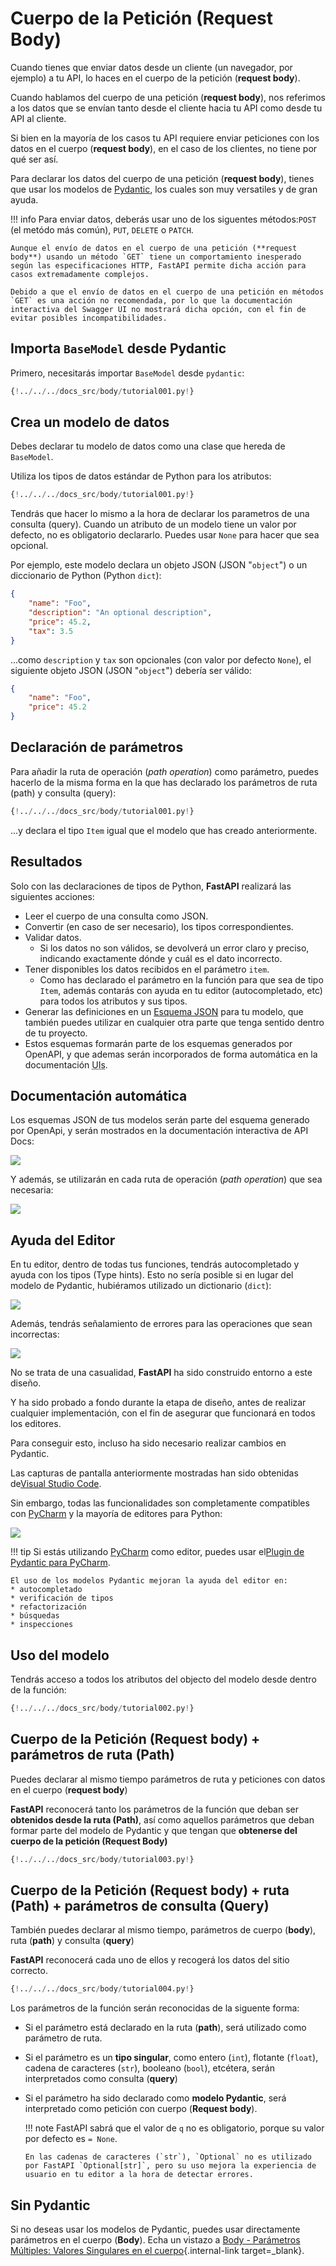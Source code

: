 # Cuerpo de la Petición (Request Body)

Cuando tienes que enviar datos desde un cliente (un navegador, por ejemplo) a tu API, lo haces en el cuerpo de la petición (**request body**).

Cuando hablamos del cuerpo de una petición (**request body**), nos referimos a los datos que se envían tanto desde el cliente hacia tu API como desde tu API al cliente.

Si bien en la mayoría de los casos tu API requiere enviar peticiones con los datos en el cuerpo (**request body**), en el caso de los clientes, no tiene por qué ser así.

Para declarar los datos del cuerpo de una petición (**request body**), tienes que usar los modelos de <a href="https://pydantic-docs.helpmanual.io/" class="external-link" target="_blank">Pydantic</a>, los cuales son muy versatiles y de gran ayuda.

!!! info
Para enviar datos, deberás usar uno de los siguentes métodos:`POST` (el metódo más común), `PUT`, `DELETE` o `PATCH`.

    Aunque el envío de datos en el cuerpo de una petición (**request body**) usando un método `GET` tiene un comportamiento inesperado según las especificaciones HTTP, FastAPI permite dicha acción para casos extremadamente complejos.

    Debido a que el envío de datos en el cuerpo de una petición en métodos `GET` es una acción no recomendada, por lo que la documentación interactiva del Swagger UI no mostrará dicha opción, con el fin de evitar posibles incompatibilidades.

## Importa `BaseModel` desde Pydantic

Primero, necesitarás importar `BaseModel` desde `pydantic`:

```Python hl_lines="4"
{!../../../docs_src/body/tutorial001.py!}
```

## Crea un modelo de datos

Debes declarar tu modelo de datos como una clase que hereda de `BaseModel`.

Utiliza los tipos de datos estándar de Python para los atributos:

```Python hl_lines="7-11"
{!../../../docs_src/body/tutorial001.py!}
```

Tendrás que hacer lo mismo a la hora de declarar los parametros de una consulta (query). Cuando un atributo de un modelo tiene un valor por defecto, no es obligatorio declararlo. Puedes usar `None` para hacer que sea opcional.

Por ejemplo, este modelo declara un objeto JSON (JSON "`object`") o un diccionario de Python (Python `dict`):

```JSON
{
    "name": "Foo",
    "description": "An optional description",
    "price": 45.2,
    "tax": 3.5
}
```

...como `description` y `tax` son opcionales (con valor por defecto `None`), el siguiente objeto JSON (JSON "`object`") debería ser válido:

```JSON
{
    "name": "Foo",
    "price": 45.2
}
```

## Declaración de parámetros

Para añadir la ruta de operación (_path operation_) como parámetro, puedes hacerlo de la misma forma en la que has declarado los parámetros de ruta (path) y consulta (query):

```Python hl_lines="18"
{!../../../docs_src/body/tutorial001.py!}
```

...y declara el tipo `Item` igual que el modelo que has creado anteriormente.

## Resultados

Solo con las declaraciones de tipos de Python, **FastAPI** realizará las siguientes acciones:

- Leer el cuerpo de una consulta como JSON.
- Convertir (en caso de ser necesario), los tipos correspondientes.
- Validar datos.
  - Si los datos no son válidos, se devolverá un error claro y preciso, indicando exactamente dónde y cuál es el dato incorrecto.
- Tener disponibles los datos recibidos en el parámetro `item`.
  - Como has declarado el parámetro en la función para que sea de tipo `Item`, además contarás con ayuda en tu editor (autocompletado, etc) para todos los atributos y sus tipos.
- Generar las definiciones en un <a href="https://json-schema.org" class="external-link" target="_blank">Esquema JSON</a> para tu modelo, que también puedes utilizar en cualquier otra parte que tenga sentido dentro de tu proyecto.
- Estos esquemas formarán parte de los esquemas generados por OpenAPI, y que ademas serán incorporados de forma automática en la documentación <abbr title="Interfaces de Usuarios">UIs</abbr>.

## Documentación automática

Los esquemas JSON de tus modelos serán parte del esquema generado por OpenApi, y serán mostrados en la documentación interactiva de API Docs:

<img src="/img/tutorial/body/image01.png">

Y además, se utilizarán en cada ruta de operación (_path operation_) que sea necesaria:

<img src="/img/tutorial/body/image02.png">

## Ayuda del Editor

En tu editor, dentro de todas tus funciones, tendrás autocompletado y ayuda con los tipos (Type hints). Esto no sería posible si en lugar del modelo de Pydantic, hubiéramos utilizado un dictionario (`dict`):

<img src="/img/tutorial/body/image03.png">

Además, tendrás señalamiento de errores para las operaciones que sean incorrectas:

<img src="/img/tutorial/body/image04.png">

No se trata de una casualidad, **FastAPI** ha sido construido entorno a este diseño.

Y ha sido probado a fondo durante la etapa de diseño, antes de realizar cualquier implementación, con el fin de asegurar que funcionará en todos los editores.

Para conseguir esto, incluso ha sido necesario realizar cambios en Pydantic.

Las capturas de pantalla anteriormente mostradas han sido obtenidas de<a href="https://code.visualstudio.com" class="external-link" target="_blank">Visual Studio Code</a>.

Sin embargo, todas las funcionalidades son completamente compatibles con <a href="https://www.jetbrains.com/pycharm/" class="external-link" target="_blank">PyCharm</a> y la mayoría de editores para Python:

<img src="/img/tutorial/body/image05.png">

!!! tip
Si estás utilizando <a href="https://www.jetbrains.com/pycharm/" class="external-link" target="_blank">PyCharm</a> como editor, puedes usar el<a href="https://github.com/koxudaxi/pydantic-pycharm-plugin/" class="external-link" target="_blank">Plugin de Pydantic para PyCharm</a>.

    El uso de los modelos Pydantic mejoran la ayuda del editor en:
    * autocompletado
    * verificación de tipos
    * refactorización
    * búsquedas
    * inspecciones

## Uso del modelo

Tendrás acceso a todos los atributos del objecto del modelo desde dentro de la función:

```Python hl_lines="21"
{!../../../docs_src/body/tutorial002.py!}
```

## Cuerpo de la Petición (Request body) + parámetros de ruta (Path)

Puedes declarar al mismo tiempo parámetros de ruta y peticiones con datos en el cuerpo (**request body**)

**FastAPI** reconocerá tanto los parámetros de la función que deban ser **obtenidos desde la ruta (Path)**, así como aquellos parámetros que deban formar parte del modelo de Pydantic y que tengan que **obtenerse del cuerpo de la petición (Request Body)**

```Python hl_lines="17-18"
{!../../../docs_src/body/tutorial003.py!}
```

## Cuerpo de la Petición (Request body) + ruta (Path) + parámetros de consulta (Query)

También puedes declarar al mismo tiempo, parámetros de cuerpo (**body**), ruta (**path**) y consulta (**query**)

**FastAPI** reconocerá cada uno de ellos y recogerá los datos del sitio correcto.

```Python hl_lines="18"
{!../../../docs_src/body/tutorial004.py!}
```

Los parámetros de la función serán reconocidas de la siguente forma:

- Si el parámetro está declarado en la ruta (**path**), será utilizado como parámetro de ruta.
- Si el parámetro es un **tipo singular**, como entero (`int`), flotante (`float`), cadena de caracteres (`str`), booleano (`bool`), etcétera, serán interpretados como consulta (**query**)
- Si el parámetro ha sido declarado como **modelo Pydantic**, será interpretado como petición con cuerpo (**Request body**).

  !!! note
  FastAPI sabrá que el valor de `q` no es obligatorio, porque su valor por defecto es `= None`.

      En las cadenas de caracteres (`str`), `Optional` no es utilizado por FastAPI `Optional[str]`, pero su uso mejora la experiencia de usuario en tu editor a la hora de detectar errores.

## Sin Pydantic

Si no deseas usar los modelos de Pydantic, puedes usar directamente parámetros en el cuerpo (**Body**). Echa un vistazo a [Body - Parámetros Múltiples: Valores Singulares en el cuerpo](body-multiple-params.md#singular-values-in-body){.internal-link target=\_blank}.
